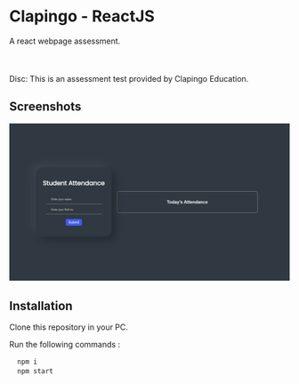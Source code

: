 
# Clapingo - ReactJS

A react webpage assessment.
<br/>
<br/><br/><br/>
Disc: This is an assessment test provided by Clapingo Education. 






## Screenshots

![App Screenshot](https://github.com/iamhk12/attendance_react/blob/main/ss/Attendance%20App%20-%20Google%20Chrome%2005-01-2023%2015_53_48.png)

## Installation

Clone this repository in your PC.

Run the following commands :

```bash
  npm i
  npm start
```
    
